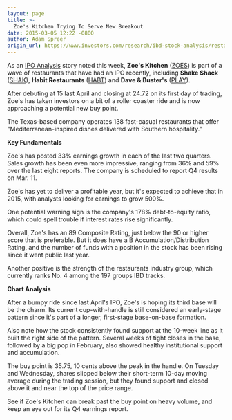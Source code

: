 ```yaml
---
layout: page
title: >-
  Zoe's Kitchen Trying To Serve New Breakout
date: 2015-03-05 12:22 -0800
author: Adam Spreer
origin_url: https://www.investors.com/research/ibd-stock-analysis/restaurant-ipo-stock-zoes-kitchen-near-buy-point/
---
```





  



As an [IPO Analysis](http://news.investors.com/investing-ipo-analysis/030415-741962-rexford-industrial-zoes-forming-bases.htm) story noted this week, **Zoe's Kitchen** ([ZOES](https://research.investors.com/quote.aspx?symbol=ZOES)) is part of a wave of restaurants that have had an IPO recently, including **Shake Shack** ([SHAK](https://research.investors.com/quote.aspx?symbol=SHAK)), **Habit Restaurants** ([HABT](https://research.investors.com/quote.aspx?symbol=HABT)) and **Dave & Buster's** ([PLAY](https://research.investors.com/quote.aspx?symbol=PLAY)).

  

After debuting at 15 last April and closing at 24.72 on its first day of trading, Zoe's has taken investors on a bit of a roller coaster ride and is now approaching a potential new buy point.

  

The Texas-based company operates 138 fast-casual restaurants that offer "Mediterranean-inspired dishes delivered with Southern hospitality."

  

**Key Fundamentals**

  

Zoe's has posted 33% earnings growth in each of the last two quarters. Sales growth has been even more impressive, ranging from 36% and 59% over the last eight reports. The company is scheduled to report Q4 results on Mar. 11.

  

Zoe's has yet to deliver a profitable year, but it's expected to achieve that in 2015, with analysts looking for earnings to grow 500%.

  

One potential warning sign is the company's 178% debt-to-equity ratio, which could spell trouble if interest rates rise significantly.

  

Overall, Zoe's has an 89 Composite Rating, just below the 90 or higher score that is preferable. But it does have a B Accumulation/Distribution Rating, and the number of funds with a position in the stock has been rising since it went public last year.

  

Another positive is the strength of the restaurants industry group, which currently ranks No. 4 among the 197 groups IBD tracks.

  

**Chart Analysis**

  

After a bumpy ride since last April's IPO, Zoe's is hoping its third base will be the charm. Its current cup-with-handle is still considered an early-stage pattern since it's part of a longer, first-stage base-on-base formation.

  

Also note how the stock consistently found support at the 10-week line as it built the right side of the pattern. Several weeks of tight closes in the base, followed by a big pop in February, also showed healthy institutional support and accumulation.

  

The buy point is 35.75, 10 cents above the peak in the handle. On Tuesday and Wednesday, shares slipped below their short-term 10-day moving average during the trading session, but they found support and closed above it and near the top of the price range.

  

See if Zoe's Kitchen can break past the buy point on heavy volume, and keep an eye out for its Q4 earnings report.




